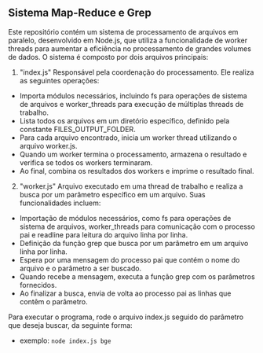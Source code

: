 ## Sistema Map-Reduce e Grep

Este repositório contém um sistema de processamento de arquivos em paralelo, desenvolvido em Node.js, que utiliza a funcionalidade de worker threads para aumentar a eficiência no processamento de grandes volumes de dados. O sistema é composto por dois arquivos principais:

1. "index.js"
Responsável pela coordenação do processamento. Ele realiza as seguintes operações:

* Importa módulos necessários, incluindo fs para operações de sistema de arquivos e worker_threads para  execução de múltiplas threads de trabalho.
* Lista todos os arquivos em um diretório específico, definido pela constante FILES_OUTPUT_FOLDER.
* Para cada arquivo encontrado, inicia um worker thread utilizando o arquivo worker.js.
* Quando um worker termina o processamento, armazena o resultado e verifica se todos os workers terminaram.
* Ao final, combina os resultados dos workers e imprime o resultado final.

2. "worker.js"
Arquivo executado em uma thread de trabalho e realiza a busca por um parâmetro específico em um arquivo. Suas funcionalidades incluem:

* Importação de módulos necessários, como fs para operações de sistema de arquivos, worker_threads para comunicação com o processo pai e readline para leitura do arquivo linha por linha.
* Definição da função grep que busca por um parâmetro em um arquivo linha por linha.
* Espera por uma mensagem do processo pai que contém o nome do arquivo e o parâmetro a ser buscado.
* Quando recebe a mensagem, executa a função grep com os parâmetros fornecidos.
* Ao finalizar a busca, envia de volta ao processo pai as linhas que contêm o parâmetro.

Para executar o programa, rode o arquivo index.js seguido do parâmetro que deseja buscar, da seguinte forma:
- exemplo:
`node index.js bge`